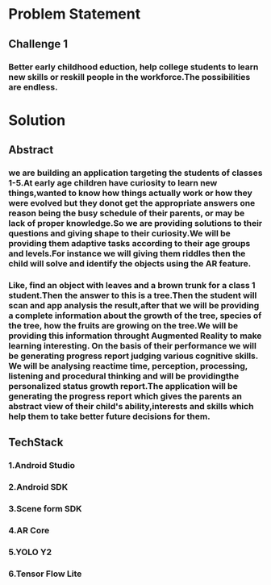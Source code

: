 # Problem Statement

## Challenge 1
### Better early childhood eduction, help college students to learn new skills or reskill people in the workforce.The possibilities are endless.

# Solution
## Abstract
### we are building an application targeting the students of classes 1-5.At early age children have curiosity to learn new things,wanted to know how things actually work or how they were evolved but they donot get the appropriate answers one reason being the busy schedule of their parents, or may be lack of proper knowledge.So we are providing solutions to their questions and giving shape to their curiosity.We will be providing them adaptive tasks according to their age groups and levels.For instance we will giving them riddles then the child will solve and identify the objects using the AR feature.
### Like, find an object with leaves and a brown trunk for a class 1 student.Then the answer to this is a tree.Then the student will scan and app analysis the result,after that we will be providing a complete information about the growth of the tree, species of the tree, how the fruits are growing on the tree.We will be providing this information throught Augmented Reality to make learning interesting. On the basis of their performance we will be generating progress report judging various cognitive skills. We will be analysing reactime time, perception, processing, listening and procedural thinking and will be providingthe personalized status growth report.The application will be generating the progress report which gives the parents an abstract view of their child's ability,interests and skills which help them to take better future decisions for them. 

## TechStack
### 1.Android Studio
### 2.Android SDK
### 3.Scene form SDK
### 4.AR Core
### 5.YOLO Y2
### 6.Tensor Flow Lite
